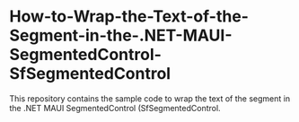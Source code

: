 # How-to-Wrap-the-Text-of-the-Segment-in-the-.NET-MAUI-SegmentedControl-SfSegmentedControl
This repository contains the sample code to wrap the text of the segment in the .NET MAUI SegmentedControl (SfSegmentedControl.
